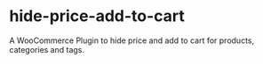 # hide-price-add-to-cart
A WooCommerce Plugin to hide price and add to cart for products, categories and tags. 

